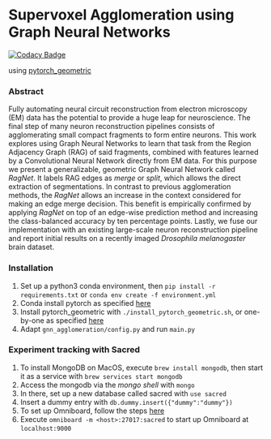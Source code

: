 # Supervoxel Agglomeration using Graph Neural Networks

[![Codacy Badge](https://api.codacy.com/project/badge/Grade/7a92c3102bdf4bb4ac5257a800754932)](https://app.codacy.com/app/benjamin9555/gnn_agglomeration?utm_source=github.com&utm_medium=referral&utm_content=benjamin9555/gnn_agglomeration&utm_campaign=Badge_Grade_Dashboard)

using [pytorch_geometric](https://github.com/rusty1s/pytorch_geometric)

### Abstract

Fully automating neural circuit reconstruction from electron microscopy (EM) data has the potential to provide a huge leap for neuroscience. The final step of many neuron reconstruction pipelines consists of agglomerating small compact fragments to form entire neurons. This work explores using Graph Neural Networks to learn that task from the Region Adjacency Graph (RAG) of said fragments, combined with features learned by a Convolutional Neural Network directly from EM data. For this purpose we present a generalizable, geometric Graph Neural Network called _RagNet_. It labels RAG edges as _merge_ or _split_, which allows the direct extraction of segmentations. In contrast to previous agglomeration methods, the _RagNet_ allows an increase in the context considered for making an edge merge decision. This benefit is empirically confirmed by applying _RagNet_ on top of an edge-wise prediction method and increasing the class-balanced accuracy by ten percentage points. Lastly, we fuse our implementation with an existing large-scale neuron reconstruction pipeline and report initial results on a recently imaged _Drosophila melanogaster_ brain dataset.

### Installation
1. Set up a python3 conda environment, then `pip install -r requirements.txt` or `conda env create -f environment.yml`
1. Conda install pytorch as specified [here](https://pytorch.org/get-started/locally/)
1. Install pytorch_geometric with `./install_pytorch_geometric.sh`, or one-by-one as specified [here](https://github.com/rusty1s/pytorch_geometric)
1. Adapt `gnn_agglomeration/config.py` and run `main.py`

### Experiment tracking with Sacred
1. To install MongoDB on MacOS, execute `brew install mongodb`, then start it as a service with `brew services start mongodb`
1. Access the mongodb via the _mongo shell_ with `mongo`
1. In there, set up a new database called sacred with `use sacred`
1. Insert a dummy entry with `db.dummy.insert({"dummy":"dummy"})`
1. To set up Omniboard, follow the steps [here](https://vivekratnavel.github.io/omniboard/#/quick-start)
1. Execute `omniboard -m <host>:27017:sacred` to start up Omniboard at `localhost:9000`
